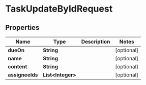 

# TaskUpdateByIdRequest


## Properties

| Name | Type | Description | Notes |
|------------ | ------------- | ------------- | -------------|
|**dueOn** | **String** |  |  [optional] |
|**name** | **String** |  |  [optional] |
|**content** | **String** |  |  [optional] |
|**assigneeIds** | **List&lt;Integer&gt;** |  |  [optional] |



